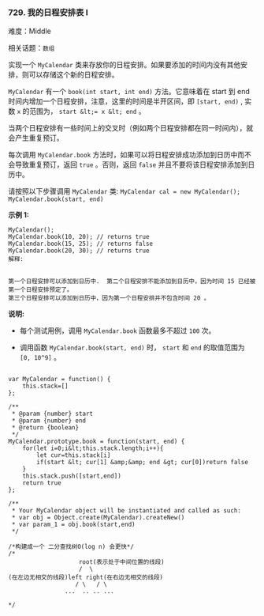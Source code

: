 ### 729. 我的日程安排表 I

难度：Middle

相关话题：`数组`

实现一个  `MyCalendar`  类来存放你的日程安排。如果要添加的时间内没有其他安排，则可以存储这个新的日程安排。



 `MyCalendar`  有一个  `book(int start, int end)` 方法。它意味着在 start 到 end 时间内增加一个日程安排，注意，这里的时间是半开区间，即  `[start, end)` , 实数 `x`  的范围为，  `start &lt;= x &lt; end` 。



当两个日程安排有一些时间上的交叉时（例如两个日程安排都在同一时间内），就会产生重复预订。



每次调用  `MyCalendar.book` 方法时，如果可以将日程安排成功添加到日历中而不会导致重复预订，返回  `true` 。否则，返回  `false` 并且不要将该日程安排添加到日历中。



请按照以下步骤调用  `MyCalendar`  类:  `MyCalendar cal = new MyCalendar();`   `MyCalendar.book(start, end)` 



 **示例 1:** 





```
MyCalendar();
MyCalendar.book(10, 20); // returns true
MyCalendar.book(15, 25); // returns false
MyCalendar.book(20, 30); // returns true
解释:

 
第一个日程安排可以添加到日历中.  第二个日程安排不能添加到日历中，因为时间 15 已经被第一个日程安排预定了。
第三个日程安排可以添加到日历中，因为第一个日程安排并不包含时间 20 。

```

 **说明:** 





* 每个测试用例，调用 `MyCalendar.book` 函数最多不超过 `100` 次。

* 调用函数 `MyCalendar.book(start, end)` 时， `start`  和 `end`  的取值范围为 `[0, 10^9]` 。






```

var MyCalendar = function() {
    this.stack=[]
};

/** 
 * @param {number} start 
 * @param {number} end
 * @return {boolean}
 */
MyCalendar.prototype.book = function(start, end) {
    for(let i=0;i&lt;this.stack.length;i++){
        let cur=this.stack[i]
        if(start &lt; cur[1] &amp;&amp; end &gt; cur[0])return false
    }
    this.stack.push([start,end])
    return true
};

/** 
 * Your MyCalendar object will be instantiated and called as such:
 * var obj = Object.create(MyCalendar).createNew()
 * var param_1 = obj.book(start,end)
 */

/*构建成一个 二分查找树O(log n) 会更快*/
/*
                    root(表示处于中间位置的线段)
                    /  \
(在左边无相交的线段)left right(在右边无相交的线段)
                   / \   / \
                ...  .. .. ...

*/



```
